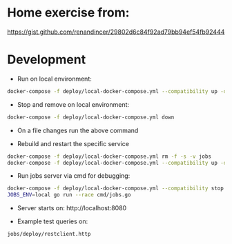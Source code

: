 # Home exercise from:

https://gist.github.com/renandincer/29802d6c84f92ad79bb94ef54fb92444

# Development

* Run on local environment:

```sh
docker-compose -f deploy/local-docker-compose.yml --compatibility up -d --build
```

* Stop and remove on local environment:

```sh
docker-compose -f deploy/local-docker-compose.yml down
```

* On a file changes run the above command

* Rebuild and restart the specific service

```sh
docker-compose -f deploy/local-docker-compose.yml rm -f -s -v jobs
docker-compose -f deploy/local-docker-compose.yml --compatibility up -d --build jobs
```

* Run jobs server via cmd for debugging:

```sh
docker-compose -f deploy/local-docker-compose.yml --compatibility stop jobs
JOBS_ENV=local go run --race cmd/jobs.go
```

* Server starts on: http://localhost:8080 

* Example test queries on:

```
jobs/deploy/restclient.http
```
